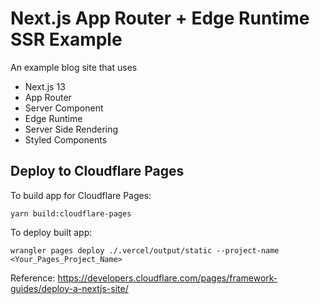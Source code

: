 # Next.js App Router + Edge Runtime SSR Example

An example blog site that uses

- Next.js 13
- App Router
- Server Component
- Edge Runtime
- Server Side Rendering
- Styled Components

## Deploy to Cloudflare Pages

To build app for Cloudflare Pages:

```
yarn build:cloudflare-pages
```

To deploy built app:

```
wrangler pages deploy ./.vercel/output/static --project-name <Your_Pages_Project_Name>
```

Reference: https://developers.cloudflare.com/pages/framework-guides/deploy-a-nextjs-site/
